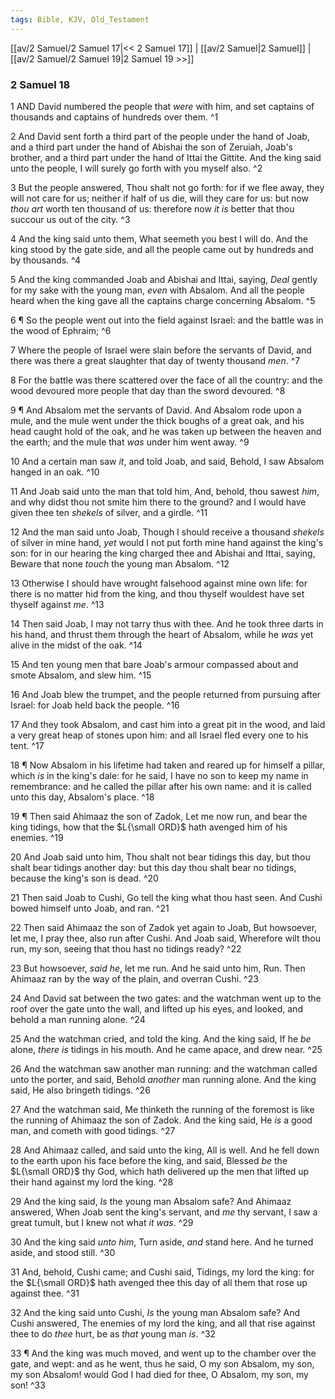 ```yaml
---
tags: Bible, KJV, Old_Testament
---
```


[[av/2 Samuel/2 Samuel 17|<< 2 Samuel 17]] | [[av/2 Samuel|2 Samuel]] | [[av/2 Samuel/2 Samuel 19|2 Samuel 19 >>]]

### 2 Samuel 18

1 AND David numbered the people that _were_ with him, and set captains of thousands and captains of hundreds over them. ^1

2 And David sent forth a third part of the people under the hand of Joab, and a third part under the hand of Abishai the son of Zeruiah, Joab's brother, and a third part under the hand of Ittai the Gittite. And the king said unto the people, I will surely go forth with you myself also. ^2

3 But the people answered, Thou shalt not go forth: for if we flee away, they will not care for us; neither if half of us die, will they care for us: but now _thou_ _art_ worth ten thousand of us: therefore now _it_ _is_ better that thou succour us out of the city. ^3

4 And the king said unto them, What seemeth you best I will do. And the king stood by the gate side, and all the people came out by hundreds and by thousands. ^4

5 And the king commanded Joab and Abishai and Ittai, saying, _Deal_ gently for my sake with the young man, _even_ with Absalom. And all the people heard when the king gave all the captains charge concerning Absalom. ^5

6 ¶ So the people went out into the field against Israel: and the battle was in the wood of Ephraim; ^6

7 Where the people of Israel were slain before the servants of David, and there was there a great slaughter that day of twenty thousand _men_. ^7

8 For the battle was there scattered over the face of all the country: and the wood devoured more people that day than the sword devoured. ^8

9 ¶ And Absalom met the servants of David. And Absalom rode upon a mule, and the mule went under the thick boughs of a great oak, and his head caught hold of the oak, and he was taken up between the heaven and the earth; and the mule that _was_ under him went away. ^9

10 And a certain man saw _it_, and told Joab, and said, Behold, I saw Absalom hanged in an oak. ^10

11 And Joab said unto the man that told him, And, behold, thou sawest _him_, and why didst thou not smite him there to the ground? and I would have given thee ten _shekels_ of silver, and a girdle. ^11

12 And the man said unto Joab, Though I should receive a thousand _shekels_ of silver in mine hand, _yet_ would I not put forth mine hand against the king's son: for in our hearing the king charged thee and Abishai and Ittai, saying, Beware that none _touch_ the young man Absalom. ^12

13 Otherwise I should have wrought falsehood against mine own life: for there is no matter hid from the king, and thou thyself wouldest have set thyself against _me_. ^13

14 Then said Joab, I may not tarry thus with thee. And he took three darts in his hand, and thrust them through the heart of Absalom, while he _was_ yet alive in the midst of the oak. ^14

15 And ten young men that bare Joab's armour compassed about and smote Absalom, and slew him. ^15

16 And Joab blew the trumpet, and the people returned from pursuing after Israel: for Joab held back the people. ^16

17 And they took Absalom, and cast him into a great pit in the wood, and laid a very great heap of stones upon him: and all Israel fled every one to his tent. ^17

18 ¶ Now Absalom in his lifetime had taken and reared up for himself a pillar, which _is_ in the king's dale: for he said, I have no son to keep my name in remembrance: and he called the pillar after his own name: and it is called unto this day, Absalom's place. ^18

19 ¶ Then said Ahimaaz the son of Zadok, Let me now run, and bear the king tidings, how that the $L{\small ORD}$ hath avenged him of his enemies. ^19

20 And Joab said unto him, Thou shalt not bear tidings this day, but thou shalt bear tidings another day: but this day thou shalt bear no tidings, because the king's son is dead. ^20

21 Then said Joab to Cushi, Go tell the king what thou hast seen. And Cushi bowed himself unto Joab, and ran. ^21

22 Then said Ahimaaz the son of Zadok yet again to Joab, But howsoever, let me, I pray thee, also run after Cushi. And Joab said, Wherefore wilt thou run, my son, seeing that thou hast no tidings ready? ^22

23 But howsoever, _said_ _he_, let me run. And he said unto him, Run. Then Ahimaaz ran by the way of the plain, and overran Cushi. ^23

24 And David sat between the two gates: and the watchman went up to the roof over the gate unto the wall, and lifted up his eyes, and looked, and behold a man running alone. ^24

25 And the watchman cried, and told the king. And the king said, If he _be_ alone, _there_ _is_ tidings in his mouth. And he came apace, and drew near. ^25

26 And the watchman saw another man running: and the watchman called unto the porter, and said, Behold _another_ man running alone. And the king said, He also bringeth tidings. ^26

27 And the watchman said, Me thinketh the running of the foremost is like the running of Ahimaaz the son of Zadok. And the king said, He _is_ a good man, and cometh with good tidings. ^27

28 And Ahimaaz called, and said unto the king, All is well. And he fell down to the earth upon his face before the king, and said, Blessed _be_ the $L{\small ORD}$ thy God, which hath delivered up the men that lifted up their hand against my lord the king. ^28

29 And the king said, _Is_ the young man Absalom safe? And Ahimaaz answered, When Joab sent the king's servant, and _me_ thy servant, I saw a great tumult, but I knew not what _it_ _was_. ^29

30 And the king said _unto_ _him_, Turn aside, _and_ stand here. And he turned aside, and stood still. ^30

31 And, behold, Cushi came; and Cushi said, Tidings, my lord the king: for the $L{\small ORD}$ hath avenged thee this day of all them that rose up against thee. ^31

32 And the king said unto Cushi, _Is_ the young man Absalom safe? And Cushi answered, The enemies of my lord the king, and all that rise against thee to do _thee_ hurt, be as _that_ young man _is_. ^32

33 ¶ And the king was much moved, and went up to the chamber over the gate, and wept: and as he went, thus he said, O my son Absalom, my son, my son Absalom! would God I had died for thee, O Absalom, my son, my son! ^33
